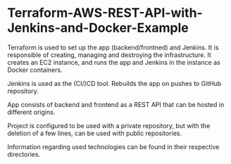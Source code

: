 # Terraform-AWS-REST-API-with-Jenkins-and-Docker-Example

Terraform is used to set up the app (backend/frontned) and Jenkins. It is responsible of creating, managing and destroying the infrastructure. It creates an EC2 instance, and runs the app and Jenkins in the instance as Docker containers.

Jenkins is used as the (CI/)CD tool. Rebuilds the app on pushes to GitHub repository.

App consists of backend and frontend as a REST API that can be hosted in different origins.

Project is configured to be used with a private repository, but with the deletion of a few lines, can be used with public repositories.

Information regarding used technologies can be found in their respective directories.
